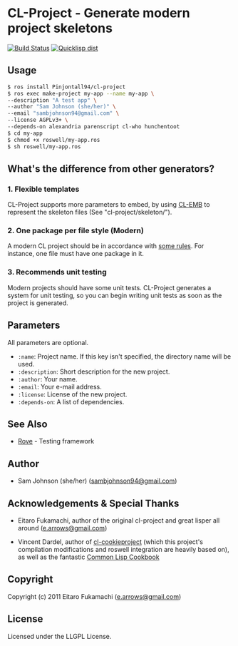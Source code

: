 # CL-Project - Generate modern project skeletons

[![Build Status](https://travis-ci.org/fukamachi/cl-project.svg?branch=master)](https://travis-ci.org/fukamachi/cl-project)
[![Quicklisp dist](http://quickdocs.org/badge/cl-project.svg)](http://quickdocs.org/cl-project/)

## Usage

```bash
$ ros install Pinjontall94/cl-project
$ ros exec make-project my-app --name my-app \
--description "A test app" \
--author "Sam Johnson (she/her)" \
--email "sambjohnson94@gmail.com" \
--license AGPLv3+ \
--depends-on alexandria parenscript cl-who hunchentoot
$ cd my-app
$ chmod +x roswell/my-app.ros
$ sh roswell/my-app.ros
```

## What's the difference from other generators?

### 1. Flexible templates

CL-Project supports more parameters to embed, by using [CL-EMB](http://common-lisp.net/project/cl-emb/) to represent the skeleton files (See "cl-project/skeleton/").

### 2. One package per file style (Modern)

A modern CL project should be in accordance with [some rules](http://labs.ariel-networks.com/cl-style-guide.html). For instance, one file must have one package in it.

### 3. Recommends unit testing

Modern projects should have some unit tests. CL-Project generates a system for unit testing, so you can begin writing unit tests as soon as the project is generated.

## Parameters

All parameters are optional.

* `:name`: Project name. If this key isn't specified, the directory name will be used.
* `:description`: Short description for the new project.
* `:author`: Your name.
* `:email`: Your e-mail address.
* `:license`: License of the new project.
* `:depends-on`: A list of dependencies.

## See Also
- [Rove](https://github.com/fukamachi/rove) - Testing framework

## Author

* Sam Johnson (she/her) (sambjohnson94@gmail.com)

## Acknowledgements & Special Thanks

* Eitaro Fukamachi, author of the original cl-project and great lisper all around (e.arrows@gmail.com)

* Vincent Dardel, author of [cl-cookieproject](https://github.com/vindarel/cl-cookieproject)
(which this project's compilation modifications and roswell integration are heavily based on),
as well as the fantastic [Common Lisp Cookbook](https://lispcookbook.github.io/cl-cookbook/)

## Copyright

Copyright (c) 2011 Eitaro Fukamachi (e.arrows@gmail.com)

## License

Licensed under the LLGPL License.
